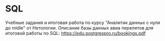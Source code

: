 # SQL 
Учебные задания и итоговая работа по курсу "Аналитик данных с нуля до midle" от Нетологии. 
 Описание базы данных авиа перелетов для итоговой работы по SQL: https://edu.postgrespro.ru/bookings.pdf
